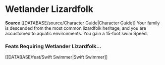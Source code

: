 ﻿---
id: '53'
name: Wetlander Lizardfolk
rarity: Common
rus_type_level: null
source: '[[DATABASE/source/Character Guide|Character Guide]]'
trait: null
type: Heritage

---
# Wetlander Lizardfolk

**Source** [[DATABASE/source/Character Guide|Character Guide]] 
Your family is descended from the most common lizardfolk heritage, and you are accustomed to aquatic environments. You gain a 15-foot swim Speed.

### Feats Requiring Wetlander Lizardfolk...

[[DATABASE/feat/Swift Swimmer|Swift Swimmer]]